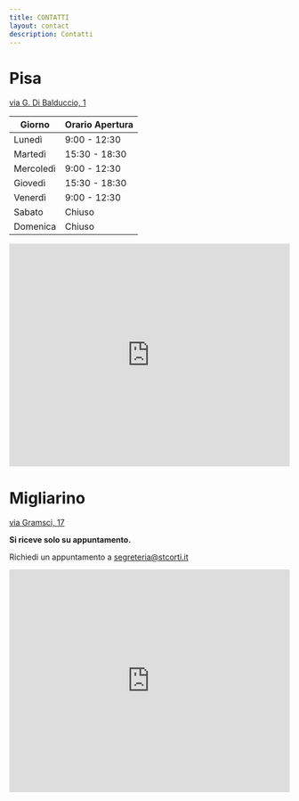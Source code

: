 ```yaml
---
title: CONTATTI
layout: contact
description: Contatti
---
```



# **Pisa**

[via G. Di Balduccio, 1](https://maps.app.goo.gl/geLkk9JaTqcXUK5k9)

| Giorno       | Orario Apertura   |
| ------------ | ----------------- |
| Lunedì       | 9:00 - 12:30      |
| Martedì      | 15:30 - 18:30     |
| Mercoledì    | 9:00 - 12:30      |
| Giovedì      | 15:30 - 18:30     |
| Venerdì      | 9:00 - 12:30      |
| Sabato       | Chiuso            |
| Domenica     | Chiuso            |

<iframe src="https://www.google.com/maps/embed?pb=!1m14!1m8!1m3!1d5628.30309249613!2d10.387411083498339!3d43.70866166176071!3m2!1i1024!2i768!4f13.1!3m3!1m2!1s0x12d591756d239215%3A0xcbd86926e46cff1!2sCorti%20Dr.%20Giorgio!5e0!3m2!1sen!2suk!4v1707263980084!5m2!1sen!2suk" width="100%" height="400" style="border:0;" allowfullscreen="" loading="lazy" referrerpolicy="no-referrer-when-downgrade"></iframe>

# **Migliarino**

[via Gramsci, 17](https://maps.app.goo.gl/WDtkispuHUfJRJ6j6)

**Si riceve solo su appuntamento.**

Richiedi un appuntamento a [segreteria@stcorti.it](mailto:segreteria@stcorti.it)

<iframe src="https://www.google.com/maps/embed?pb=!1m14!1m8!1m3!1d9227.29986360976!2d10.34302120387642!3d43.76571822616742!3m2!1i1024!2i768!4f13.1!3m3!1m2!1s0x12d5974ef16e83a7%3A0x8f36132fdd6f6dbc!2sVia%20Gramsci%2C%2017%2C%2056019%20Migliarino%20PI%2C%20Italy!5e0!3m2!1sen!2suk!4v1707264010784!5m2!1sen!2suk" width="100%" height="400" style="border:0;" allowfullscreen="" loading="lazy" referrerpolicy="no-referrer-when-downgrade"></iframe>

